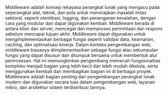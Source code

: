 Middleware adalah konsep rekayasa perangkat lunak yang mengacu pada seperangkat alat, teknik, dan pola untuk menerapkan masalah lintas sektoral, seperti otentikasi, logging, dan penanganan kesalahan, dengan cara yang modular dan dapat digunakan kembali. Middleware berada di antara klien dan server, mencegat dan memproses permintaan dan respons sebelum mencapai tujuan akhir. Middleware dapat digunakan untuk mengimplementasikan berbagai fungsi seperti validasi data, keamanan, caching, dan optimalisasi kinerja. Dalam konteks pengembangan web, middleware biasanya diimplementasikan sebagai fungsi atau sekumpulan fungsi yang dapat disusun dan ditumpuk bersama untuk membentuk alur pemrosesan. Hal ini memungkinkan pengembang memecah fungsionalitas kompleks menjadi bagian yang lebih kecil dan lebih mudah dikelola, serta menggunakan kembali dan membagikan bagian ini di berbagai proyek. Middleware adalah bagian penting dari pengembangan perangkat lunak modern dan digunakan secara luas dalam pengembangan web, layanan mikro, dan arsitektur sistem terdistribusi lainnya.